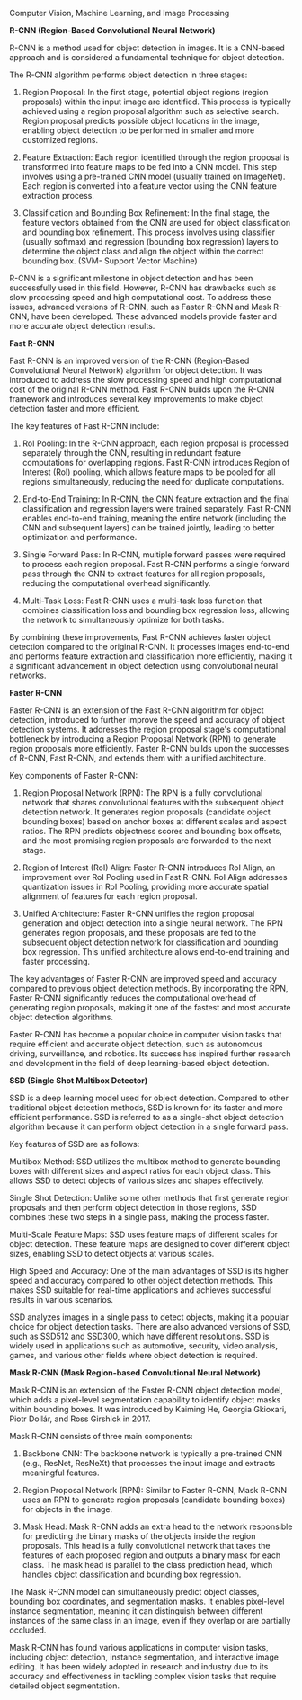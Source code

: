 Computer Vision, Machine Learning, and Image Processing




**R-CNN (Region-Based Convolutional Neural Network)**


R-CNN  is a method used for object detection in images. It is a CNN-based approach and is considered a fundamental technique for object detection.

The R-CNN algorithm performs object detection in three stages:

1.  Region Proposal: In the first stage, potential object regions (region proposals) within the input image are identified. This process is typically achieved using a region proposal algorithm such as selective search. Region proposal predicts possible object locations in the image, enabling object detection to be performed in smaller and more customized regions.
    
2.  Feature Extraction: Each region identified through the region proposal is transformed into feature maps to be fed into a CNN model. This step involves using a pre-trained CNN model (usually trained on ImageNet). Each region is converted into a feature vector using the CNN feature extraction process.
    
3.  Classification and Bounding Box Refinement: In the final stage, the feature vectors obtained from the CNN are used for object classification and bounding box refinement. This process involves using classifier (usually softmax) and regression (bounding box regression) layers to determine the object class and align the object within the correct bounding box.  (SVM- Support Vector Machine)
    

R-CNN is a significant milestone in object detection and has been successfully used in this field. However, R-CNN has drawbacks such as slow processing speed and high computational cost. To address these issues, advanced versions of R-CNN, such as Faster R-CNN and Mask R-CNN, have been developed. These advanced models provide faster and more accurate object detection results.


**Fast R-CNN**

Fast R-CNN is an improved version of the R-CNN (Region-Based Convolutional Neural Network) algorithm for object detection. It was introduced to address the slow processing speed and high computational cost of the original R-CNN method. Fast R-CNN builds upon the R-CNN framework and introduces several key improvements to make object detection faster and more efficient.

The key features of Fast R-CNN include:

1.  RoI Pooling: In the R-CNN approach, each region proposal is processed separately through the CNN, resulting in redundant feature computations for overlapping regions. Fast R-CNN introduces Region of Interest (RoI) pooling, which allows feature maps to be pooled for all regions simultaneously, reducing the need for duplicate computations.
    
2.  End-to-End Training: In R-CNN, the CNN feature extraction and the final classification and regression layers were trained separately. Fast R-CNN enables end-to-end training, meaning the entire network (including the CNN and subsequent layers) can be trained jointly, leading to better optimization and performance.
    
3.  Single Forward Pass: In R-CNN, multiple forward passes were required to process each region proposal. Fast R-CNN performs a single forward pass through the CNN to extract features for all region proposals, reducing the computational overhead significantly.
    
4.  Multi-Task Loss: Fast R-CNN uses a multi-task loss function that combines classification loss and bounding box regression loss, allowing the network to simultaneously optimize for both tasks.
    

By combining these improvements, Fast R-CNN achieves faster object detection compared to the original R-CNN. It processes images end-to-end and performs feature extraction and classification more efficiently, making it a significant advancement in object detection using convolutional neural networks.



**Faster R-CNN**

Faster R-CNN is an extension of the Fast R-CNN algorithm for object detection, introduced to further improve the speed and accuracy of object detection systems. It addresses the region proposal stage's computational bottleneck by introducing a Region Proposal Network (RPN) to generate region proposals more efficiently. Faster R-CNN builds upon the successes of R-CNN, Fast R-CNN, and extends them with a unified architecture.

Key components of Faster R-CNN:

1.  Region Proposal Network (RPN): The RPN is a fully convolutional network that shares convolutional features with the subsequent object detection network. It generates region proposals (candidate object bounding boxes) based on anchor boxes at different scales and aspect ratios. The RPN predicts objectness scores and bounding box offsets, and the most promising region proposals are forwarded to the next stage. 
    
2.  Region of Interest (RoI) Align: Faster R-CNN introduces RoI Align, an improvement over RoI Pooling used in Fast R-CNN. RoI Align addresses quantization issues in RoI Pooling, providing more accurate spatial alignment of features for each region proposal.
    
3.  Unified Architecture: Faster R-CNN unifies the region proposal generation and object detection into a single neural network. The RPN generates region proposals, and these proposals are fed to the subsequent object detection network for classification and bounding box regression. This unified architecture allows end-to-end training and faster processing.
    

The key advantages of Faster R-CNN are improved speed and accuracy compared to previous object detection methods. By incorporating the RPN, Faster R-CNN significantly reduces the computational overhead of generating region proposals, making it one of the fastest and most accurate object detection algorithms.

Faster R-CNN has become a popular choice in computer vision tasks that require efficient and accurate object detection, such as autonomous driving, surveillance, and robotics. Its success has inspired further research and development in the field of deep learning-based object detection.


**SSD (Single Shot Multibox Detector)**

SSD  is a deep learning model used for object detection. Compared to other traditional object detection methods, SSD is known for its faster and more efficient performance. SSD is referred to as a single-shot object detection algorithm because it can perform object detection in a single forward pass.

Key features of SSD are as follows:

Multibox Method: SSD utilizes the multibox method to generate bounding boxes with different sizes and aspect ratios for each object class. This allows SSD to detect objects of various sizes and shapes effectively.

Single Shot Detection: Unlike some other methods that first generate region proposals and then perform object detection in those regions, SSD combines these two steps in a single pass, making the process faster.

Multi-Scale Feature Maps: SSD uses feature maps of different scales for object detection. These feature maps are designed to cover different object sizes, enabling SSD to detect objects at various scales.

High Speed and Accuracy: One of the main advantages of SSD is its higher speed and accuracy compared to other object detection methods. This makes SSD suitable for real-time applications and achieves successful results in various scenarios.

SSD analyzes images in a single pass to detect objects, making it a popular choice for object detection tasks. There are also advanced versions of SSD, such as SSD512 and SSD300, which have different resolutions. SSD is widely used in applications such as automotive, security, video analysis, games, and various other fields where object detection is required.


**Mask R-CNN (Mask Region-based Convolutional Neural Network)**

Mask R-CNN  is an extension of the Faster R-CNN object detection model, which adds a pixel-level segmentation capability to identify object masks within bounding boxes. It was introduced by Kaiming He, Georgia Gkioxari, Piotr Dollár, and Ross Girshick in 2017.

Mask R-CNN consists of three main components:

1.  Backbone CNN: The backbone network is typically a pre-trained CNN (e.g., ResNet, ResNeXt) that processes the input image and extracts meaningful features.
    
2.  Region Proposal Network (RPN): Similar to Faster R-CNN, Mask R-CNN uses an RPN to generate region proposals (candidate bounding boxes) for objects in the image.
    
3.  Mask Head: Mask R-CNN adds an extra head to the network responsible for predicting the binary masks of the objects inside the region proposals. This head is a fully convolutional network that takes the features of each proposed region and outputs a binary mask for each class. The mask head is parallel to the class prediction head, which handles object classification and bounding box regression.
    

The Mask R-CNN model can simultaneously predict object classes, bounding box coordinates, and segmentation masks. It enables pixel-level instance segmentation, meaning it can distinguish between different instances of the same class in an image, even if they overlap or are partially occluded.

Mask R-CNN has found various applications in computer vision tasks, including object detection, instance segmentation, and interactive image editing. It has been widely adopted in research and industry due to its accuracy and effectiveness in tackling complex vision tasks that require detailed object segmentation.

